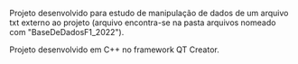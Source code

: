 Projeto desenvolvido para estudo de manipulação de dados de um arquivo txt externo ao projeto (arquivo encontra-se na pasta arquivos nomeado com "BaseDeDadosF1_2022").

Projeto desenvolvido em C++ no framework QT Creator.